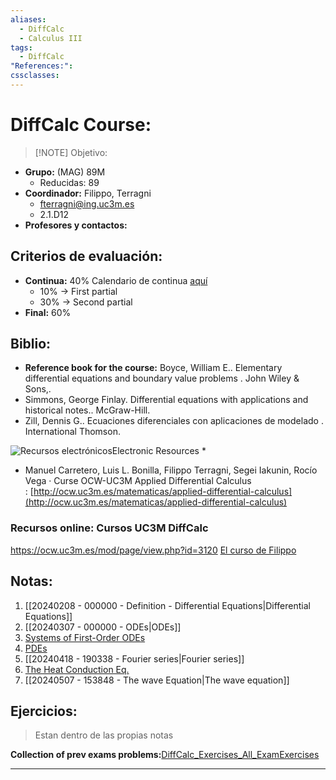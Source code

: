 ```yaml
---
aliases:
  - DiffCalc
  - Calculus III
tags:
  - DiffCalc
"References:": 
cssclasses:
---
```

# DiffCalc Course: 

> [!NOTE] Objetivo:
>  
+ **Grupo:** (MAG) 89M
	+ Reducidas: 89
+ **Coordinador:** Filippo, Terragni
	+ fterragni@ing.uc3m.es
	+ 2.1.D12
+ **Profesores y contactos:**

## Criterios de evaluación: 
+ **Continua:** 40%
  Calendario de continua [aquí](https://aulaglobal.uc4m.es/pluginfile.php/7435714/mod_resource/content/1/weekly_planning_2024-2025.pdf)
	+ 10% → First partial
	+ 30% → Second partial
+ **Final:** 60%

## Biblio:
- **Reference book for the course:**  Boyce, William E.. Elementary differential equations and boundary value problems . John Wiley & Sons,.
- Simmons, George Finlay. Differential equations with applications and historical notes.. McGraw-Hill.
- Zill, Dennis G.. Ecuaciones diferenciales con aplicaciones de modelado . International Thomson.

![Recursos electrónicos](https://aplicaciones.uc3m.es/cpa/web/imagenes/ARROBA.gif)Electronic Resources *

- Manuel Carretero, Luis L. Bonilla, Filippo Terragni, Segei Iakunin, Rocío Vega · Curse OCW-UC3M Applied Differential Calculus : [http://ocw.uc3m.es/matematicas/applied-differential-calculus](http://ocw.uc3m.es/matematicas/applied-differential-calculus)

### Recursos online: Cursos UC3M DiffCalc
https://ocw.uc3m.es/mod/page/view.php?id=3120
[El curso de Filippo](https://ocw.uc3m.es/mod/page/view.php?id=3076)
## Notas:
1. [[20240208 - 000000 - Definition - Differential Equations|Differential Equations]]
2. [[20240307 - 000000 - ODEs|ODEs]]
5. [Systems of First-Order ODEs](../../02%20-%20Atomic/Systems%20of%20First-Order%20ODEs.md)
6. [PDEs](../../02%20-%20Atomic/20240418%20-%20193416%20-%20Partial%20Differential%20Equations%20(PDEs).md)
7. [[20240418 - 190338 - Fourier series|Fourier series]]
9. [The Heat Conduction Eq.](../../02%20-%20Atomic/20240418%20-%20194138%20-%20The%20Heat%20Conduction%20Equation.md)
10. [[20240507 - 153848 - The wave Equation|The wave equation]]

## Ejercicios: 
> Estan dentro de las propias notas

**Collection of prev exams problems:**[DiffCalc_Exercises_All_ExamExercises](../00.References/DiffCalc_Exercises_All_ExamExercises.pdf)


---
